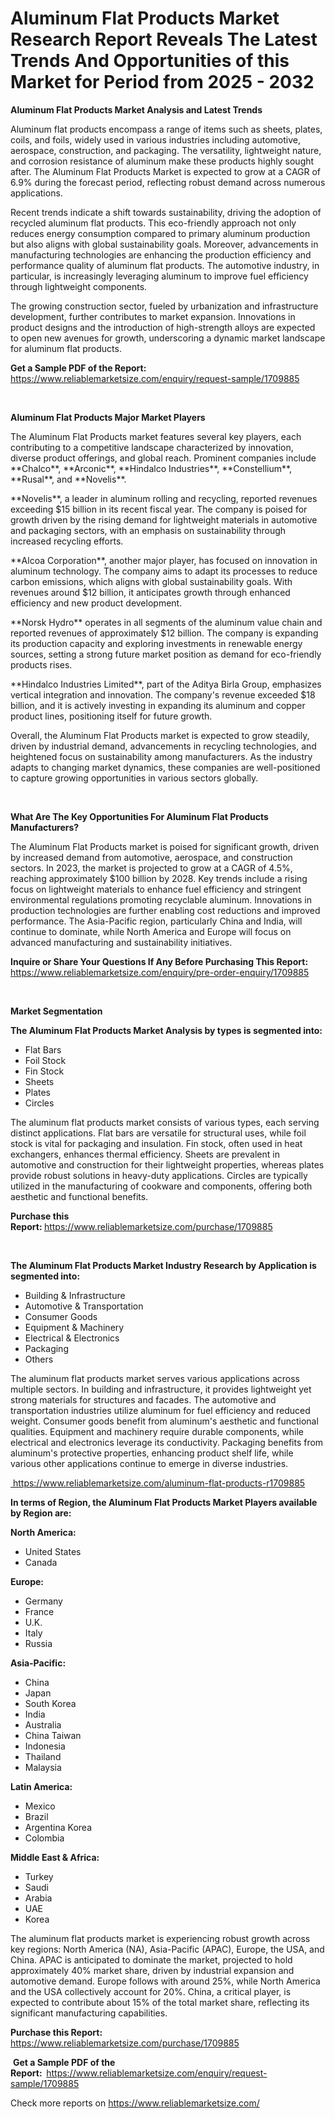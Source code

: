 <p><h1>Aluminum Flat Products Market Research Report Reveals The Latest Trends And Opportunities of this Market for Period from 2025 - 2032</h1></p><p><strong>Aluminum Flat Products Market Analysis and Latest Trends</strong></p>
<p><p>Aluminum flat products encompass a range of items such as sheets, plates, coils, and foils, widely used in various industries including automotive, aerospace, construction, and packaging. The versatility, lightweight nature, and corrosion resistance of aluminum make these products highly sought after. The Aluminum Flat Products Market is expected to grow at a CAGR of 6.9% during the forecast period, reflecting robust demand across numerous applications.</p><p>Recent trends indicate a shift towards sustainability, driving the adoption of recycled aluminum flat products. This eco-friendly approach not only reduces energy consumption compared to primary aluminum production but also aligns with global sustainability goals. Moreover, advancements in manufacturing technologies are enhancing the production efficiency and performance quality of aluminum flat products. The automotive industry, in particular, is increasingly leveraging aluminum to improve fuel efficiency through lightweight components. </p><p>The growing construction sector, fueled by urbanization and infrastructure development, further contributes to market expansion. Innovations in product designs and the introduction of high-strength alloys are expected to open new avenues for growth, underscoring a dynamic market landscape for aluminum flat products.</p></p>
<p><strong>Get a Sample PDF of the Report:&nbsp;</strong> <a href="https://www.reliablemarketsize.com/enquiry/request-sample/1709885?utm_campaign=2266&utm_medium=2&utm_source=Github&utm_content=ia&utm_term=30012025&utm_id=aluminum-flat-products">https://www.reliablemarketsize.com/enquiry/request-sample/1709885</a></p>
<p>&nbsp;</p>
<p><strong>Aluminum Flat Products Major Market Players</strong></p>
<p><p>The Aluminum Flat Products market features several key players, each contributing to a competitive landscape characterized by innovation, diverse product offerings, and global reach. Prominent companies include **Chalco**, **Arconic**, **Hindalco Industries**, **Constellium**, **Rusal**, and **Novelis**.</p><p>**Novelis**, a leader in aluminum rolling and recycling, reported revenues exceeding $15 billion in its recent fiscal year. The company is poised for growth driven by the rising demand for lightweight materials in automotive and packaging sectors, with an emphasis on sustainability through increased recycling efforts.</p><p>**Alcoa Corporation**, another major player, has focused on innovation in aluminum technology. The company aims to adapt its processes to reduce carbon emissions, which aligns with global sustainability goals. With revenues around $12 billion, it anticipates growth through enhanced efficiency and new product development.</p><p>**Norsk Hydro** operates in all segments of the aluminum value chain and reported revenues of approximately $12 billion. The company is expanding its production capacity and exploring investments in renewable energy sources, setting a strong future market position as demand for eco-friendly products rises.</p><p>**Hindalco Industries Limited**, part of the Aditya Birla Group, emphasizes vertical integration and innovation. The company's revenue exceeded $18 billion, and it is actively investing in expanding its aluminum and copper product lines, positioning itself for future growth.</p><p>Overall, the Aluminum Flat Products market is expected to grow steadily, driven by industrial demand, advancements in recycling technologies, and heightened focus on sustainability among manufacturers. As the industry adapts to changing market dynamics, these companies are well-positioned to capture growing opportunities in various sectors globally.</p></p>
<p>&nbsp;</p>
<p><strong>What Are The Key Opportunities For Aluminum Flat Products Manufacturers?</strong></p>
<p><p>The Aluminum Flat Products market is poised for significant growth, driven by increased demand from automotive, aerospace, and construction sectors. In 2023, the market is projected to grow at a CAGR of 4.5%, reaching approximately $100 billion by 2028. Key trends include a rising focus on lightweight materials to enhance fuel efficiency and stringent environmental regulations promoting recyclable aluminum. Innovations in production technologies are further enabling cost reductions and improved performance. The Asia-Pacific region, particularly China and India, will continue to dominate, while North America and Europe will focus on advanced manufacturing and sustainability initiatives.</p></p>
<p><strong>Inquire or Share Your Questions If Any Before Purchasing This Report:</strong> <a href="https://www.reliablemarketsize.com/enquiry/pre-order-enquiry/1709885?utm_campaign=2266&utm_medium=2&utm_source=Github&utm_content=ia&utm_term=30012025&utm_id=aluminum-flat-products">https://www.reliablemarketsize.com/enquiry/pre-order-enquiry/1709885</a></p>
<p>&nbsp;</p>
<p><strong>Market Segmentation</strong></p>
<p><strong>The Aluminum Flat Products Market Analysis by types is segmented into:</strong></p>
<p><ul><li>Flat Bars</li><li>Foil Stock</li><li>Fin Stock</li><li>Sheets</li><li>Plates</li><li>Circles</li></ul></p>
<p><p>The aluminum flat products market consists of various types, each serving distinct applications. Flat bars are versatile for structural uses, while foil stock is vital for packaging and insulation. Fin stock, often used in heat exchangers, enhances thermal efficiency. Sheets are prevalent in automotive and construction for their lightweight properties, whereas plates provide robust solutions in heavy-duty applications. Circles are typically utilized in the manufacturing of cookware and components, offering both aesthetic and functional benefits.</p></p>
<p><strong>Purchase this Report:&nbsp;</strong><a href="https://www.reliablemarketsize.com/purchase/1709885?utm_campaign=2266&utm_medium=2&utm_source=Github&utm_content=ia&utm_term=30012025&utm_id=aluminum-flat-products">https://www.reliablemarketsize.com/purchase/1709885</a></p>
<p>&nbsp;</p>
<p><strong>The Aluminum Flat Products Market Industry Research by Application is segmented into:</strong></p>
<p><ul><li>Building & Infrastructure</li><li>Automotive & Transportation</li><li>Consumer Goods</li><li>Equipment & Machinery</li><li>Electrical & Electronics</li><li>Packaging</li><li>Others</li></ul></p>
<p><p>The aluminum flat products market serves various applications across multiple sectors. In building and infrastructure, it provides lightweight yet strong materials for structures and facades. The automotive and transportation industries utilize aluminum for fuel efficiency and reduced weight. Consumer goods benefit from aluminum's aesthetic and functional qualities. Equipment and machinery require durable components, while electrical and electronics leverage its conductivity. Packaging benefits from aluminum's protective properties, enhancing product shelf life, while various other applications continue to emerge in diverse industries.</p></p>
<p><a href="https://www.reliablemarketsize.com/aluminum-flat-products-r1709885?utm_campaign=2266&utm_medium=2&utm_source=Github&utm_content=ia&utm_term=30012025&utm_id=aluminum-flat-products">&nbsp;https://www.reliablemarketsize.com/aluminum-flat-products-r1709885</a></p>
<p><strong>In terms of Region, the Aluminum Flat Products Market Players available by Region are:</strong></p>
<p>
    <p> <strong> North America: </strong>
        <ul>
            <li>United States</li>
            <li>Canada</li>
        </ul>
        </p> 
    <p> <strong> Europe: </strong>
        <ul>
            <li>Germany</li>
            <li>France</li>
            <li>U.K.</li>
            <li>Italy</li>
            <li>Russia</li>
        </ul>
        </p> 
    <p> <strong> Asia-Pacific: </strong>
        <ul>
            <li>China</li>
            <li>Japan</li>
            <li>South Korea</li>
            <li>India</li>
            <li>Australia</li>
            <li>China Taiwan</li>
            <li>Indonesia</li>
            <li>Thailand</li>
            <li>Malaysia</li>
        </ul>
        </p> 
    <p> <strong> Latin America: </strong>
        <ul>
            <li>Mexico</li>
            <li>Brazil</li>
            <li>Argentina Korea</li>
            <li>Colombia</li>
        </ul>
        </p> 
    <p> <strong> Middle East & Africa: </strong>
        <ul>
            <li>Turkey</li>
            <li>Saudi</li>
            <li>Arabia</li>
            <li>UAE</li>
            <li>Korea</li>
        </ul>
    </p>
    </p>
<p><p>The aluminum flat products market is experiencing robust growth across key regions: North America (NA), Asia-Pacific (APAC), Europe, the USA, and China. APAC is anticipated to dominate the market, projected to hold approximately 40% market share, driven by industrial expansion and automotive demand. Europe follows with around 25%, while North America and the USA collectively account for 20%. China, a critical player, is expected to contribute about 15% of the total market share, reflecting its significant manufacturing capabilities.</p></p>
<p><strong>Purchase this Report: </strong><a href="https://www.reliablemarketsize.com/purchase/1709885?utm_campaign=2266&utm_medium=2&utm_source=Github&utm_content=ia&utm_term=30012025&utm_id=aluminum-flat-products">https://www.reliablemarketsize.com/purchase/1709885</a></p>
<p>&nbsp;<strong>Get a Sample PDF of the Report:&nbsp;&nbsp;</strong><a href="https://www.reliablemarketsize.com/enquiry/request-sample/1709885?utm_campaign=2266&utm_medium=2&utm_source=Github&utm_content=ia&utm_term=30012025&utm_id=aluminum-flat-products">https://www.reliablemarketsize.com/enquiry/request-sample/1709885</a></p>
<p><strong></strong></p>
<p>Check more reports on <a href="https://www.reliablemarketsize.com/?utm_campaign=2266&utm_medium=2&utm_source=Github&utm_content=ia&utm_term=30012025&utm_id=aluminum-flat-products">https://www.reliablemarketsize.com/</a></p>